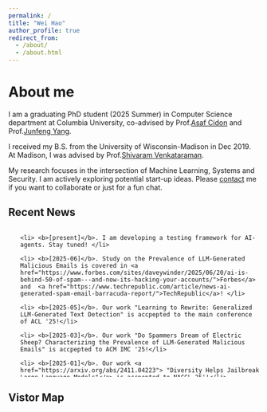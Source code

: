 ```yaml
---
permalink: /
title: "Wei Hao"
author_profile: true
redirect_from: 
  - /about/
  - /about.html
---
```

# <i class="fa fa-cog fa-fw"></i> About me #
I am a graduating PhD student (2025 Summer) in Computer Science department at Columbia University, co-advised by Prof.[Asaf Cidon](https://www.asafcidon.com/) and Prof.[Junfeng Yang](http://www.cs.columbia.edu/~junfeng/).

I received my B.S. from the University of Wisconsin-Madison in Dec 2019. At Madison, I was advised by Prof.[Shivaram Venkataraman](https://shivaram.org/).

My research focuses in the intersection of Machine Learning, Systems and Security. I am actively exploring potential start-up ideas. Please [contact](mailto:wei<dot>h<at>columbia<dot>edu) me if you want to collaborate or just for a fun chat.

## <i class="fa fa-fw fa-rss "></i> Recent News ##
<ul style="width: auto; height: 300px; overflow: auto">

    <li> <b>[present]</b>. I am developing a testing framework for AI-agents. Stay tuned! </li> 

    <li> <b>[2025-06]</b>. Study on the Prevalence of LLM-Generated Malicious Emails is covered in <a href="https://www.forbes.com/sites/daveywinder/2025/06/20/ai-is-behind-50-of-spam---and-now-its-hacking-your-accounts/">Forbes</a> and  <a href="https://www.techrepublic.com/article/news-ai-generated-spam-email-barracuda-report/">TechRepublic</a>! </li>

    <li> <b>[2025-05]</b>. Our work "Learning to Rewrite: Generalized LLM-Generated Text Detection" is accpepted to the main conference of ACL '25!</li>

    <li> <b>[2025-03]</b>. Our work "Do Spammers Dream of Electric Sheep? Characterizing the Prevalence of LLM-Generated Malicious Emails" is accpepted to ACM IMC '25!</li>

    <li> <b>[2025-01]</b>. Our work <a href="https://arxiv.org/abs/2411.04223"> "Diversity Helps Jailbreak Large Language Models"</a> is accpepted to NACCL 25'!</li>

    <li> <b>[2025-01]</b>. Our work <a href="https://openreview.net/forum?id=2GcR9bO620"> "I Can Hear You: Selective Robust Training for Deepfake Audio Detection"</a> is accpepted to ICLR 25'!</li>

    <li> <b>[2024-11]</b>. We conducted the first large-scale analysis on the usage of LLM among real-world malicious emails, partnered with Brracuda Networks! Results are coming soon! </li>

    <li> <b>[2024-11]</b>. We developed two robust AI-generated content detection systems on <a href="https://arxiv.org/pdf/2408.04237">text</a> & <a href="https://arxiv.org/abs/2411.00121">audio</a> (tested on 1.3M samples, including real scam calls and simulations using tools like Elevenlabs)! <a href="https://github.com/ranhli/l2r_data">Text dataset</a> is opensoured and voice dataset is coming soon! </li>
    
    <li> <b>[2024-11]</b>. Talk @ AI & Cybersecurity Night hosted by the Google CISO Community. Thanks Google for the invitation! </li>

    <li> <b>[2024-10]</b>. Our work <a href="https://arxiv.org/pdf/2305.07772">"Nazar: Monitoring and Adapting ML Models on Mobile Devices"</a> on continious AI system monitoring is accepted by ASPLOS 25'!</li>

    <li> <b>[2024-06]</b>. I will start my summer internship at Barracuda Networks working on AI security in production!</li>
    
    <li> <b>[2024-05]</b>. Our work <a href="https://proceedings.mlr.press/v235/hao24c.html">"MGit: A Model Versioning and Management System"</a> on ML model lineage tracking and its applications is accepted by ICML 24'!</li>

    <li> <b>[2023-05]</b>. Selected as <a href="https://mlcommons.org/en/rising-stars-2023/">ML and Systems Rising Star 23'</a>!</li>

    <li> <b>[2023-03]</b>. I will start my summer internship at MSR Redmond working on <a href="https://www.microsoft.com/en-us/research/project/fiddle/">Project Fiddle</a> again. In person this time!</li>

    <li> <b>[2022-07]</b>. Win the MLSys student travel grant!</li>

    <li> <b>[2022-02]</b>. I will start my summer internship at MSR Redmond. My mentors are <a href="https://www.microsoft.com/en-us/research/people/dnarayanan/">Deepak Narayanan</a> and <a href="https://www.microsoft.com/en-us/research/people/amar/">Amar Phanishayee</a>!</li>

    <li> <b>[2022-01]</b>. Our work <a href="https://proceedings.mlsys.org/paper/2022/file/92cc227532d17e56e07902b254dfad10-Paper.pdf">"A Tale of Two Models: Constructing Evasive Attacks on Edge Models"</a> is accepted at MLSys 22' <b>(acceptance rate: 20.6%)</b>! This is my first first-author paper during the PhD!</li>

    <li> <b>[2020-11]</b>. <b>Clockwork</b> has received the <a href="https://sysartifacts.github.io/osdi2020/results.html">OSDI Distinguished Artifact Award</a>! I wish they can give us a <a href="https://www.usenix.org/conference/osdi20/presentation/gujarati">best video</a> award as well!</li>

    <li> <b>[2020-08]</b>. Our work at MPI on DNN serving <a href="https://www.usenix.org/conference/osdi20/presentation/gujarati">"Serving DNNs like Clockwork: Performance Predictability from the Bottom Up"</a> is accepted at OSDI 20'! </li>

    <li> <b>[2020-05]</b>. I will start my summer internship under Prof.<a href="https://people.mpi-sws.org/~jcmace/">Jonathan Mace</a> at MPI-SWS!</li>

    <li> <b>[2020-04]</b>. Paper accepted at <a href="http://2020.biomedicalimaging.org/">ISBI 2020</a> with oral presentation!</li>

    <li> <b>[2020-03]</b>. I decided to goto Columbia for PhD!</li>

    <li> <b>[2019-10]</b>. Abstarct Paper accepted at <a href="http://learningsys.org/sosp19/">AI Systems workshop at SOSP 2019</a> with lightning talk!</li>

</ul>


## <i class="fa fa-map-marker"></i> Vistor Map ##

<script type='text/javascript' id='clustrmaps' src='//cdn.clustrmaps.com/map_v2.js?cl=436daa&w=a&t=n&d=tYhSMKyW43Y6iAu13D7b8y6KfGJH-8_r38PmskGse5I&co=f5f6f7&cmo=ba0202&cmn=ff0012'></script>

